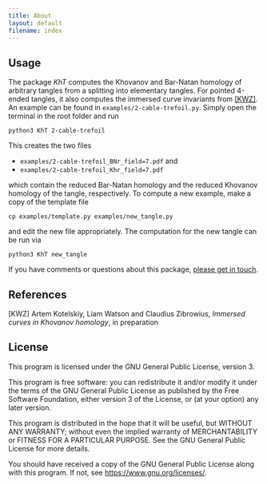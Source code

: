 ```yaml
---
title: About
layout: default
filename: index
---
```


## Usage ##

The package _KhT_ computes the Khovanov and Bar-Natan homology of arbitrary tangles from a splitting into elementary tangles. For pointed 4-ended tangles, it also computes the immersed curve invariants from [[KWZ]](https://github.com/spinachstealer/KhT#References). An example can be found in `examples/2-cable-trefoil.py`. Simply open the terminal in the root folder and run

    python3 KhT 2-cable-trefoil

This creates the two files 

* `examples/2-cable-trefoil_BNr_field=7.pdf` and
* `examples/2-cable-trefoil_Khr_field=7.pdf`

which contain the reduced Bar-Natan homology and the reduced Khovanov homology of the tangle, respectively.
To compute a new example, make a copy of the template file

    cp examples/template.py examples/new_tangle.py

and edit the new file appropriately. The computation for the new tangle can be run via

    python3 KhT new_tangle

If you have comments or questions about this package, [please get in touch](https://cbz20.raspberryip.com/). 

## References ##

[KWZ] Artem Kotelskiy, Liam Watson and Claudius Zibrowius, _Immersed curves in Khovanov homology_, in preparation

## License ##

This program is licensed under the GNU General Public License, version 3. 

This program is free software: you can redistribute it and/or modify
it under the terms of the GNU General Public License as published by
the Free Software Foundation, either version 3 of the License, or
(at your option) any later version.

This program is distributed in the hope that it will be useful,
but WITHOUT ANY WARRANTY; without even the implied warranty of
MERCHANTABILITY or FITNESS FOR A PARTICULAR PURPOSE.  See the
GNU General Public License for more details.

You should have received a copy of the GNU General Public License
along with this program.  If not, see <https://www.gnu.org/licenses/>.
